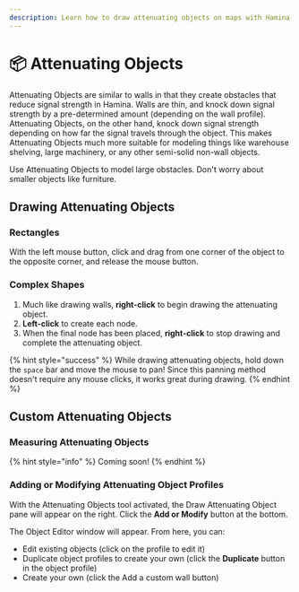 ```yaml
---
description: Learn how to draw attenuating objects on maps with Hamina Network Planner.
---
```


# 📦 Attenuating Objects

Attenuating Objects are similar to walls in that they create obstacles that reduce signal strength in Hamina. Walls are thin, and knock down signal strength by a pre-determined amount (depending on the wall profile). Attenuating Objects, on the other hand, knock down signal strength depending on how far the signal travels through the object. This makes Attenuating Objects much more suitable for modeling things like warehouse shelving, large machinery, or any other semi-solid non-wall objects.

Use Attenuating Objects to model large obstacles. Don't worry about smaller objects like furniture.

## Drawing Attenuating Objects

### Rectangles

With the left mouse button, click and drag from one corner of the object to the opposite corner, and release the mouse button.

### Complex Shapes

1. Much like drawing walls, **right-click** to begin drawing the attenuating object.
2. **Left-click** to create each node.
3. When the final node has been placed, **right-click** to stop drawing and complete the attenuating object.

{% hint style="success" %}
While drawing attenuating objects, hold down the `space` bar and move the mouse to pan! Since this panning method doesn't require any mouse clicks, it works great during drawing.
{% endhint %}

## Custom Attenuating Objects

### Measuring Attenuating Objects

{% hint style="info" %}
Coming soon!
{% endhint %}

### Adding or Modifying Attenuating Object Profiles

With the Attenuating Objects tool activated, the Draw Attenuating Object pane will appear on the right. Click the **Add or Modify** button at the bottom.

The Object Editor window will appear. From here, you can:

* Edit existing objects (click on the profile to edit it)
* Duplicate object profiles to create your own (click the **Duplicate** button in the object profile)
* Create your own (click the Add a custom wall button)
